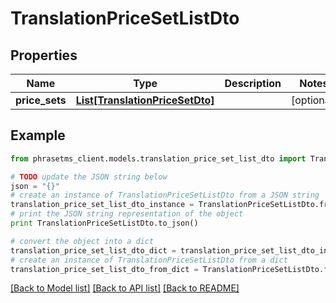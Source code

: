 # TranslationPriceSetListDto

## Properties

| Name           | Type                                                          | Description | Notes      |
| -------------- | ------------------------------------------------------------- | ----------- | ---------- |
| **price_sets** | [**List[TranslationPriceSetDto]**](TranslationPriceSetDto.md) |             | [optional] |

## Example

```python
from phrasetms_client.models.translation_price_set_list_dto import TranslationPriceSetListDto

# TODO update the JSON string below
json = "{}"
# create an instance of TranslationPriceSetListDto from a JSON string
translation_price_set_list_dto_instance = TranslationPriceSetListDto.from_json(json)
# print the JSON string representation of the object
print TranslationPriceSetListDto.to_json()

# convert the object into a dict
translation_price_set_list_dto_dict = translation_price_set_list_dto_instance.to_dict()
# create an instance of TranslationPriceSetListDto from a dict
translation_price_set_list_dto_from_dict = TranslationPriceSetListDto.from_dict(translation_price_set_list_dto_dict)
```

[[Back to Model list]](../README.md#documentation-for-models) [[Back to API list]](../README.md#documentation-for-api-endpoints) [[Back to README]](../README.md)
